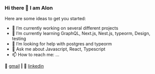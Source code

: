### Hi there 👋 I am Alon 

Here are some ideas to get you started:

- 🔭 I’m currently working on several different projects
- 🌱 I’m currently learning GraphQL, Next.js, Nest.js, typeorm, Design, testing
- 🤔 I’m looking for help with postgres and typeorm
- 💬 Ask me about Javascript, React, Typescript
- 📫 How to reach me: ...

🏡 [gmail][gmail] **|** 
👔 [linkedin][linkedin]


[linkedin]: https://linkedin.com/in/alon-green-96426b75/
[gmail]: alongre@gmail.com
